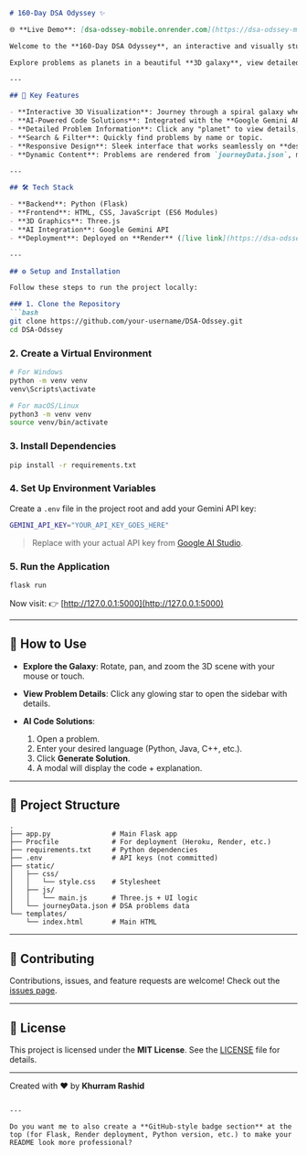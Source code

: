 ````markdown
# 160-Day DSA Odyssey ✨

🌐 **Live Demo**: [dsa-odssey-mobile.onrender.com](https://dsa-odssey-mobile.onrender.com/) 

Welcome to the **160-Day DSA Odyssey**, an interactive and visually stunning web application that chronicles a 160-day journey through the world of **Data Structures and Algorithms**.  

Explore problems as planets in a beautiful **3D galaxy**, view detailed notes, and get **AI-powered code solutions** on demand.

---

## 🚀 Key Features

- **Interactive 3D Visualization**: Journey through a spiral galaxy where each star represents a solved DSA problem. Built with **Three.js**.  
- **AI-Powered Code Solutions**: Integrated with the **Google Gemini API** to generate solutions in any programming language, complete with explanations.  
- **Detailed Problem Information**: Click any "planet" to view details, including difficulty, topics, personal notes, and links.  
- **Search & Filter**: Quickly find problems by name or topic.  
- **Responsive Design**: Sleek interface that works seamlessly on **desktop and mobile**.  
- **Dynamic Content**: Problems are rendered from `journeyData.json`, making updates simple.  

---

## 🛠️ Tech Stack

- **Backend**: Python (Flask)  
- **Frontend**: HTML, CSS, JavaScript (ES6 Modules)  
- **3D Graphics**: Three.js  
- **AI Integration**: Google Gemini API  
- **Deployment**: Deployed on **Render** ([live link](https://dsa-odssey-mobile.onrender.com/))  

---

## ⚙️ Setup and Installation

Follow these steps to run the project locally:

### 1. Clone the Repository
```bash
git clone https://github.com/your-username/DSA-Odssey.git
cd DSA-Odssey
````

### 2. Create a Virtual Environment

```bash
# For Windows
python -m venv venv
venv\Scripts\activate

# For macOS/Linux
python3 -m venv venv
source venv/bin/activate
```

### 3. Install Dependencies

```bash
pip install -r requirements.txt
```

### 4. Set Up Environment Variables

Create a `.env` file in the project root and add your Gemini API key:

```bash
GEMINI_API_KEY="YOUR_API_KEY_GOES_HERE"
```

> Replace with your actual API key from [Google AI Studio](https://ai.google.dev).

### 5. Run the Application

```bash
flask run
```

Now visit: 👉 [http://127.0.0.1:5000](http://127.0.0.1:5000)

---

## 📖 How to Use

* **Explore the Galaxy**: Rotate, pan, and zoom the 3D scene with your mouse or touch.
* **View Problem Details**: Click any glowing star to open the sidebar with details.
* **AI Code Solutions**:

  1. Open a problem.
  2. Enter your desired language (Python, Java, C++, etc.).
  3. Click **Generate Solution**.
  4. A modal will display the code + explanation.

---

## 📁 Project Structure

```
.
├── app.py               # Main Flask app
├── Procfile             # For deployment (Heroku, Render, etc.)
├── requirements.txt     # Python dependencies
├── .env                 # API keys (not committed)
├── static/
│   ├── css/
│   │   └── style.css    # Stylesheet
│   ├── js/
│   │   └── main.js      # Three.js + UI logic
│   └── journeyData.json # DSA problems data
└── templates/
    └── index.html       # Main HTML
```

---

## 🤝 Contributing

Contributions, issues, and feature requests are welcome!
Check out the [issues page](https://github.com/your-username/DSA-Odssey/issues).

---

## 📄 License

This project is licensed under the **MIT License**.
See the [LICENSE](LICENSE) file for details.

---

Created with ❤️ by **Khurram Rashid**

```

---

Do you want me to also create a **GitHub-style badge section** at the top (for Flask, Render deployment, Python version, etc.) to make your README look more professional?
```
